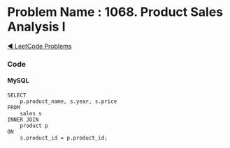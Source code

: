 # Problem Name : 1068. Product Sales Analysis I

[:arrow_backward: LeetCode Problems](../README.md)

### Code

#### MySQL

```
SELECT
    p.product_name, s.year, s.price
FROM
    sales s
INNER JOIN
    product p
ON
    s.product_id = p.product_id;
```
